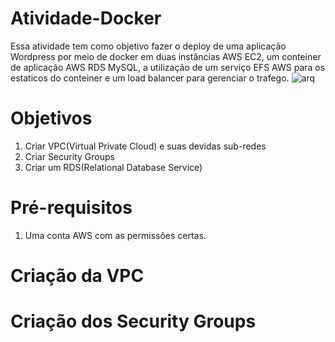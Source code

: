 # Atividade-Docker
Essa atividade tem como objetivo fazer o deploy de uma aplicação Wordpress por meio de docker em duas instâncias AWS EC2, um conteiner de aplicação AWS RDS MySQL, a utilização de um serviço EFS AWS para os estaticos do conteiner e um load balancer para gerenciar o trafego.
![arq](https://github.com/user-attachments/assets/a67a7220-2c70-4fdb-8500-a8533598747a)


# Objetivos
1. Criar VPC(Virtual Private Cloud) e suas devidas sub-redes
2. Criar Security Groups
3. Criar um RDS(Relational Database Service)

# Pré-requisitos
1. Uma conta AWS com as permissões certas.

# Criação da VPC
# Criação dos Security Groups
